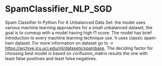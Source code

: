 # SpamClassifier_NLP_SGD
Spam Classifier In Python For A Unbalanced Data Set: the model uses various machine learning approaches for a small unbalanced dataset, the goal is to comeup with a model having high f1 score.
The model has brief introduction to every machine learning technique use.
It uses classic spam-ham dataset. For more information on dataset go to -> https://archive.ics.uci.edu/ml/datasets/spambase.
The deciding factor for choosing best model is based on confusion_matrix results the one with least false positives and least false negatives. 
